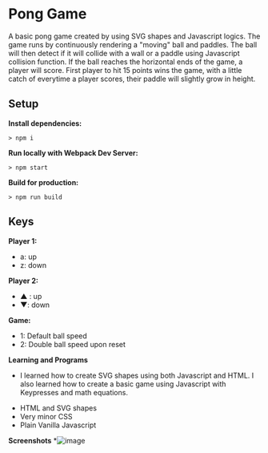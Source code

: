# Pong Game

A basic pong game created by using SVG shapes and Javascript logics. The game runs by continuously rendering a "moving" ball and paddles. The ball will then detect if it will collide with a wall or a paddle using Javascript collision function. If the ball reaches the horizontal ends of the game, a player will score. First player to hit 15 points wins the game, with a little catch of everytime a player scores, their paddle will slightly grow in height.

## Setup

**Install dependencies:**

`> npm i`

**Run locally with Webpack Dev Server:**

`> npm start`

**Build for production:**

`> npm run build`

## Keys

**Player 1:**
* a: up
* z: down

**Player 2:**
* ▲ : up
* ▼: down

**Game:**
* 1: Default ball speed
* 2: Double ball speed upon reset

**Learning and Programs**
* I learned how to create SVG shapes using both Javascript and HTML. I also learned how to create a basic game using Javascript with Keypresses and math equations.

<ul>
<li> HTML and SVG shapes </li>
<li> Very minor CSS </li>
<li> Plain Vanilla Javascript </li>
</ul>

**Screenshots**
*![image](https://user-images.githubusercontent.com/29613498/29061722-d7fcee9a-7bd3-11e7-97a3-4782771a336e.png)
